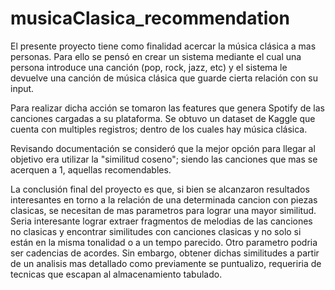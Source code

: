 # musicaClasica_recommendation

El presente proyecto tiene como finalidad acercar la música clásica a mas personas. Para ello se pensó en crear un sistema mediante el cual una persona introduce una canción (pop, rock, jazz, etc) y el sistema le devuelve una canción de música clásica que guarde cierta relación con su input.

Para realizar dicha acción se tomaron las features que genera Spotify de las canciones cargadas a su plataforma. Se obtuvo un dataset de Kaggle que cuenta con multiples registros; dentro de los cuales hay música clásica. 

Revisando documentación se consideró que la mejor opción para llegar al objetivo era utilizar la "similitud coseno"; siendo las canciones que mas se acerquen a 1, aquellas recomendables.

La conclusión final del proyecto es que, si bien se alcanzaron resultados interesantes en torno a la relación de una determinada cancion con piezas clasicas, se necesitan de mas parametros para lograr una mayor similitud. Seria interesante lograr extraer fragmentos de melodias de las canciones no clasicas y encontrar similitudes con canciones clasicas y no solo si están en la misma tonalidad o a un tempo parecido. Otro parametro podria ser cadencias de acordes. Sin embargo, obtener dichas similitudes a partir de un analisis mas detallado como previamente se puntualizo, requeriria de tecnicas que escapan al almacenamiento tabulado.
